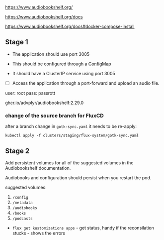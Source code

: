 https://www.audiobookshelf.org/

https://www.audiobookshelf.org/docs

https://www.audiobookshelf.org/docs#docker-compose-install


## Stage 1

- The application should use port 3005
    
- This should be configured through a [ConfigMap](https://kubernetes.io/docs/concepts/configuration/configmap/#using-configmaps-as-environment-variables)
    
- It should have a ClusterIP service using port 3005

- [ ] Access the application through a port-forward and upload an audio file.

user: root
pass: passrott

ghcr.io/advplyr/audiobookshelf:2.29.0

### change of the source branch for FluxCD

after a branch change in `gotk-sync.yaml` it needs to be re-apply:

`kubectl apply -f clusters/staging/flux-system/gotk-sync.yaml`

## Stage 2

Add persistent volumes for all of the suggested volumes in the Audiobookshelf documentation.

Audiobooks and configuration should persist when you restart the pod.

suggested volumes:

1. `/config`
2. `/metadata`
3. `/audiobooks`
4. `/books`
5. `/podcasts`


- `flux get kustomizations apps` - get status, handy if the reconsilation stucks - shows the errors

